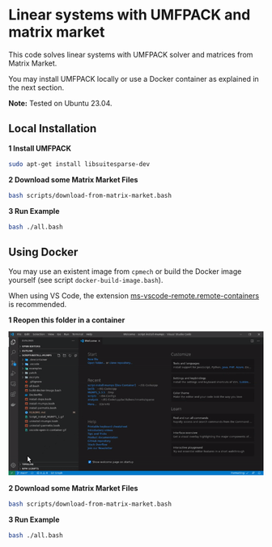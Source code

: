 # Linear systems with UMFPACK and matrix market

This code solves linear systems with UMFPACK solver and matrices from Matrix Market.

You may install UMFPACK locally or use a Docker container as explained in the next section.

**Note:** Tested on Ubuntu 23.04.

## Local Installation

**1 Install UMFPACK**

```bash
sudo apt-get install libsuitesparse-dev
```

**2 Download some Matrix Market Files**

```bash
bash scripts/download-from-matrix-market.bash
```

**3 Run Example**

```bash
bash ./all.bash
```

## Using Docker

You may use an existent image from `cpmech` or build the Docker image yourself (see script `docker-build-image.bash`).

When using VS Code, the extension [ms-vscode-remote.remote-containers](https://marketplace.visualstudio.com/items?itemName=ms-vscode-remote.remote-containers) is recommended.

**1 Reopen this folder in a container**

![VS Code Remote Development](remote-dev-with-vscode.gif)

**2 Download some Matrix Market Files**

```bash
bash scripts/download-from-matrix-market.bash
```

**3 Run Example**

```bash
bash ./all.bash
```
